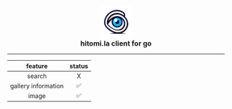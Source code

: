 <br>
<div style="align-content: center; text-align: center">
    <img src=".github/readme/logo.png" width="75" height="75" alt="project logo">
    <br>
    <span style="font-size: 16px; font-weight: bold">hitomi.la client for go</span>
</div>

___

|       feature       | status |
|:-------------------:|:------:|
|       search        |   X    |
| gallery information |   ✅    |
|        image        |   ✅    |
